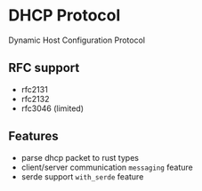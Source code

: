 # DHCP Protocol
Dynamic Host Configuration Protocol

## RFC support
* rfc2131
* rfc2132
* rfc3046 (limited)

## Features
* parse dhcp packet to rust types
* client/server communication `messaging` feature
* serde support `with_serde` feature

